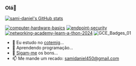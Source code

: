 ### Olá👋

[![sami-daniel's GitHub stats](https://github-readme-stats.vercel.app/api?username=sami-daniel&count_private=true&theme=vision-friendly-dark&show_icons=true)](https://github.com/sami-daniel/github-readme-stats) <br>


<a href="https://www.credly.com/badges/01f18418-08a9-48b2-9a94-ce97b1fe75ec/public_url">![computer-hardware-basics](https://github.com/sami-daniel/sami-daniel/assets/130937402/46c1631c-4d84-4b02-bd62-ec66f02062c5)</a>
<a href="https://www.credly.com/badges/09d233d4-47f0-41cf-becb-5396a7fb97cf/public_url">![endpoint-security](https://github.com/sami-daniel/sami-daniel/assets/130937402/bef2418e-4836-4392-a586-62b0d57f1447)</a>
<a href="https://www.credly.com/badges/1dc7d21b-2187-4f11-aa4b-bbb167bd28cf/public_url">![networking-academy-learn-a-thon-2024](https://github.com/sami-daniel/sami-daniel/assets/130937402/1b89ff10-ceda-4daf-bb0f-c89dff96bcdd)</a>
![GCE_Badges_01](https://github.com/sami-daniel/sami-daniel/assets/130937402/f558c945-0661-411e-9bae-6ece44e86b4e)


- 🎒 Eu estudo no <a href="https://cotemig.com/">cotemig</a>...
- 📖 Aprendendo programação...
- 💬 <a href="https://www.instagram.com/samizys/?next=%2F">Sigam-me</a> os bons...
- 📫 Me mande um recado: samidaniel450@gmail.com
